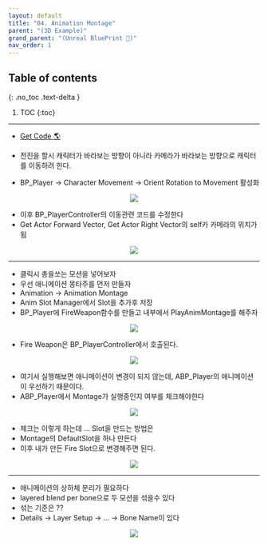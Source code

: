 ```yaml
---
layout: default
title: "04. Animation Montage"
parent: "(3D Example)"
grand_parent: "(Unreal BluePrint 🌠)"
nav_order: 1
---
```


## Table of contents
{: .no_toc .text-delta }

1. TOC
{:toc}

---

* [Get Code 🌎](https://github.com/Arthur880708/Unreal_Blueprint_2/tree/6)

* 전진을 할시 캐릭터가 바라보는 방향이 아니라 카메라가 바라보는 방향으로 캐릭터를 이동하려 한다.
* BP_Player -> Character Movement -> Orient Rotation to Movement 활성화

<p align="center">
  <img src="https://taehyungs-programming-blog.github.io/blog/assets/images/unreal/bp-3/bp3-4-1.png"/>
</p>

* 이후 BP_PlayerController의 이동관련 코드를 수정한다
* Get Actor Forward Vector, Get Actor Right Vector의 self카 카메라의 위치가 됨

<p align="center">
  <img src="https://taehyungs-programming-blog.github.io/blog/assets/images/unreal/bp-3/bp3-4-2.png"/>
</p>

---

* 클릭시 총을쏘는 모션을 넣어보자
* 우선 애니메이션 몽타주를 먼저 만들자
* Animation -> Animation Montage
* Anim Slot Manager에서 Slot을 추가후 저장
* BP_Player에 FireWeapon함수를 만들고 내부에서 PlayAnimMontage를 해주자

<p align="center">
  <img src="https://taehyungs-programming-blog.github.io/blog/assets/images/unreal/bp-3/bp3-4-3.png"/>
</p>

* Fire Weapon은 BP_PlayerController에서 호출된다.

<p align="center">
  <img src="https://taehyungs-programming-blog.github.io/blog/assets/images/unreal/bp-3/bp3-4-4.png"/>
</p>

* 여기서 실행해보면 애니메이션이 변경이 되지 않는데, ABP_Player의 애니메이션이 우선하기 때문이다.
* ABP_Player에서 Montage가 실행중인지 여부를 체크해야한다

<p align="center">
  <img src="https://taehyungs-programming-blog.github.io/blog/assets/images/unreal/bp-3/bp3-4-5.png"/>
</p>

* 체크는 이렇게 하는데 ... Slot을 만드는 방법은
* Montage의 DefaultSlot을 하나 만든다
* 이후 내가 만든 Fire Slot으로 변경해주면 된다.

<p align="center">
  <img src="https://taehyungs-programming-blog.github.io/blog/assets/images/unreal/bp-3/bp3-4-6.png"/>
</p>

---

* 애니메이션의 상하체 분리가 필요하다
* layered blend per bone으로 두 모션을 섞을수 있다
* 섞는 기준은 ??
* Details -> Layer Setup -> ... -> Bone Name이 있다

<p align="center">
  <img src="https://taehyungs-programming-blog.github.io/blog/assets/images/unreal/bp-3/bp3-4-7.png"/>
</p>

